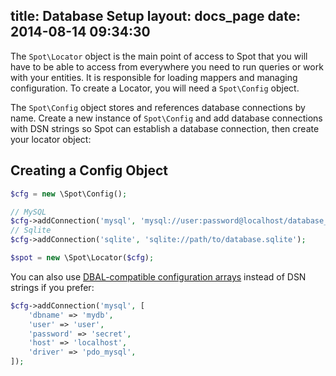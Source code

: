 title: Database Setup
layout: docs_page
date: 2014-08-14 09:34:30
---

The `Spot\Locator` object is the main point of access to Spot that you will
have to be able to access from everywhere you need to run queries or work with
your entities. It is responsible for loading mappers and managing configuration.
To create a Locator, you will need a `Spot\Config` object.

The `Spot\Config` object stores and references database connections by name.
Create a new instance of `Spot\Config` and add database connections with
DSN strings so Spot can establish a database connection, then create your
locator object:

## Creating a Config Object

```php
$cfg = new \Spot\Config();

// MySQL
$cfg->addConnection('mysql', 'mysql://user:password@localhost/database_name');
// Sqlite
$cfg->addConnection('sqlite', 'sqlite://path/to/database.sqlite');

$spot = new \Spot\Locator($cfg);
```

You can also use [DBAL-compatible configuration
arrays](http://docs.doctrine-project.org/projects/doctrine-dbal/en/latest/reference/configuration.html)
instead of DSN strings if you prefer:

```php
$cfg->addConnection('mysql', [
    'dbname' => 'mydb',
    'user' => 'user',
    'password' => 'secret',
    'host' => 'localhost',
    'driver' => 'pdo_mysql',
]);
```
